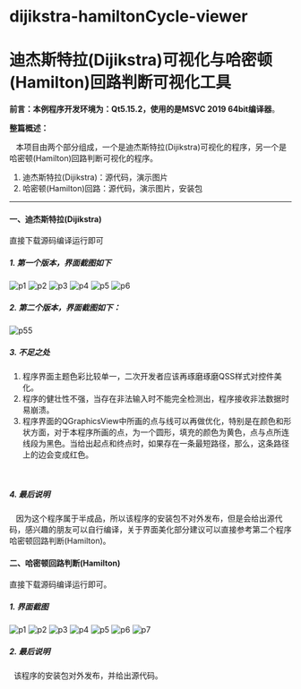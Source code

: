 # dijikstra-hamiltonCycle-viewer
# 迪杰斯特拉(Dijikstra)可视化与哈密顿(Hamilton)回路判断可视化工具



**前言：本例程序开发环境为：Qt5.15.2，使用的是MSVC 2019 64bit编译器**。



**整篇概述：**

&nbsp;      本项目由两个部分组成，一个是迪杰斯特拉(Dijikstra)可视化的程序，另一个是哈密顿(Hamilton)回路判断可视化的程序。

1. 迪杰斯特拉(Dijikstra)：源代码，演示图片
2. 哈密顿(Hamilton)回路：源代码，演示图片，安装包

---



#### 一、迪杰斯特拉(Dijikstra)

直接下载源码编译运行即可

##### 1. 第一个版本，界面截图如下

![p1](https://user-images.githubusercontent.com/89370087/176125227-83c4dce5-2679-44fa-b6c9-21034a672fe4.png)
![p2](https://user-images.githubusercontent.com/89370087/176125244-ce133b2f-1e80-408b-bfb5-9ab10b8c6694.png)
![p3](https://user-images.githubusercontent.com/89370087/176125256-b4e266bc-2536-41d3-aa4a-56dbea43b350.png)
![p4](https://user-images.githubusercontent.com/89370087/176125268-30b08d3e-e8c9-4b07-a38b-9aa487e13126.png)
![p5](https://user-images.githubusercontent.com/89370087/176125290-58c21981-2d75-46fb-a06d-4fce253190a3.png)
![p6](https://user-images.githubusercontent.com/89370087/176125323-758f5e18-de9d-432e-8a65-8ede1078f80f.png)


##### 2. 第二个版本，界面截图如下：

![p55](https://user-images.githubusercontent.com/89370087/176125676-397ef17a-015d-4ae2-b4b5-3d9587308b60.png)


##### 3. 不足之处

1. 程序界面主题色彩比较单一，二次开发者应该再琢磨琢磨QSS样式对控件美化。
2. 程序的健壮性不强，当存在非法输入时不能完全检测出，程序接收非法数据时易崩溃。
3. 程序界面的QGraphicsView中所画的点与线可以再做优化，特别是在颜色和形状方面，对于本程序所画的点，为一个圆形，填充的颜色为黄色，点与点所连线段为黑色。当给出起点和终点时，如果存在一条最短路径，那么，这条路径上的边会变成红色。

&nbsp;

##### 4. 最后说明

&nbsp;      因为这个程序属于半成品，所以该程序的安装包不对外发布，但是会给出源代码，感兴趣的朋友可以自行编译，关于界面美化部分建议可以直接参考第二个程序哈密顿回路判断(Hamilton)。



#### 二、哈密顿回路判断(Hamilton)

直接下载源码编译运行即可。



##### 1. 界面截图
![p1](https://user-images.githubusercontent.com/89370087/176125809-724e6c7a-ba88-4f53-9b5f-030346ec13bf.png)
![p2](https://user-images.githubusercontent.com/89370087/176125820-362ced3d-a2b0-40ed-9b27-d47589ec8d51.png)
![p3](https://user-images.githubusercontent.com/89370087/176125842-c277a531-3fcb-4e26-9cff-fcd1ecb9fe3b.png)
![p4](https://user-images.githubusercontent.com/89370087/176125860-61dbbdea-0751-4fb5-b0ff-56db7c7660f0.png)
![p5](https://user-images.githubusercontent.com/89370087/176125878-8945876d-5eda-46a2-bb84-5e95d9d598da.png)
![p6](https://user-images.githubusercontent.com/89370087/176125891-3942922a-aea3-4b7b-a3c9-14142a1d4975.png)
![p7](https://user-images.githubusercontent.com/89370087/176125901-db31559c-d6e8-4d5d-9929-5a59416a2c63.png)

##### 2. 最后说明
&nbsp;      该程序的安装包对外发布，并给出源代码。




